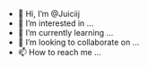 - 👋 Hi, I’m @Juiciij
- 👀 I’m interested in ...
- 🌱 I’m currently learning ...
- 💞️ I’m looking to collaborate on ...
- 📫 How to reach me ...

<!---
Juiciij/Juiciij is a ✨ special ✨ repository because its `README.md` (this file) appears on your GitHub profile.
You can click the Preview link to take a look at your changes.
--->
